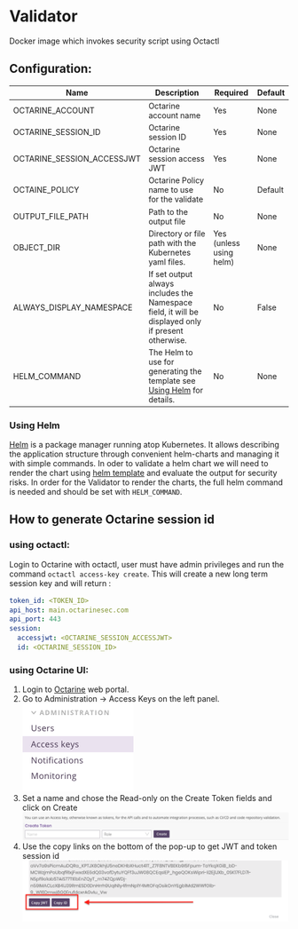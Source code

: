 # Validator

Docker image which invokes security script using Octactl


## Configuration:
| Name                       | Description                                                                                        | Required                | Default |
| -------------------------- | -------------------------------------------------------------------------------------------------- | ----------------------- | ------- |
| OCTARINE_ACCOUNT           | Octarine account name                                                                              | Yes                     | None    |
| OCTARINE_SESSION_ID        | Octarine session ID                                                                                | Yes                     | None    |
| OCTARINE_SESSION_ACCESSJWT | Octarine session access JWT                                                                        | Yes                     | None    |
| OCTAINE_POLICY             | Octarine Policy name to use for the validate                                                       | No                      | Default |
| OUTPUT_FILE_PATH           | Path to the output file                                                                            | No                      | None    |
| OBJECT_DIR                 | Directory or file path with the Kubernetes yaml files.                                             | Yes (unless using helm) | None    |
| ALWAYS_DISPLAY_NAMESPACE   | If set output always includes the Namespace field, it will be displayed only if present otherwise. | No                      | False   |
| HELM_COMMAND               | The Helm to use for generating the template see [Using Helm](#using-helm) for details.             | No                      | None    |


### Using Helm 
[Helm](https://helm.sh/) is a package manager running atop Kubernetes. It allows describing the application structure through convenient helm-charts and managing it with simple commands.
In oder to validate a helm chart we will need to render the chart using [helm template](https://v2.helm.sh/docs/helm/#helm-template) and evaluate the output for security risks.
In order for the Validator to render the charts, the full helm command is needed and should be set with `HELM_COMMAND`.


## How to generate Octarine session id
### using octactl:
Login to Octarine with octactl, user must have admin privileges and run the command `octactl access-key create`.
This will create a new long term session key and will return :
```yaml
token_id: <TOKEN_ID>
api_host: main.octarinesec.com
api_port: 443
session:
  accessjwt: <OCTARINE_SESSION_ACCESSJWT>
  id: <OCTARINE_SESSION_ID>
```

### using Octarine UI:
1. Login to [Octarine](https://main.octarinesec.com) web portal.
2. Go to Administration -> Access Keys on the left panel.  
![left-panel](images/Left-panel.png)
1. Set a name and chose the Read-only on the Create Token fields and click on Create    
![create-token](images/create-token.png)
4. Use the copy links on the bottom of the pop-up to get JWT and token session id  
![copy token](images/copy-token.png)